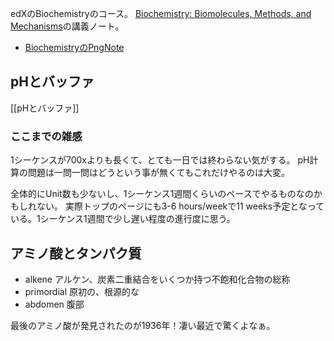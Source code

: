 edXのBiochemistryのコース。
[Biochemistry: Biomolecules, Methods, and Mechanisms](https://www.edx.org/course/biochemistry-biomolecules-methods-and-mechanisms-course-v1mitx705x3t2021)の講義ノート。

- [BiochemistryのPngNote](https://karino2.github.io/ImageGallery/Biochemistry705x.html)


## pHとバッファ

[[pHとバッファ]]

### ここまでの雑感

1シーケンスが700xよりも長くて、とても一日では終わらない気がする。
pH計算の問題は一問一問はどうという事が無くてもこれだけやるのは大変。

全体的にUnit数も少ないし、1シーケンス1週間くらいのペースでやるものなのかもしれない。
実際トップのページにも3-6 hours/weekで11 weeks予定となっている。1シーケンス1週間で少し遅い程度の進行度に思う。

## アミノ酸とタンパク質

- alkene アルケン、炭素二重結合をいくつか持つ不飽和化合物の総称
- primordial 原初の、根源的な
- abdomen 腹部

最後のアミノ酸が発見されたのが1936年！凄い最近で驚くよなぁ。